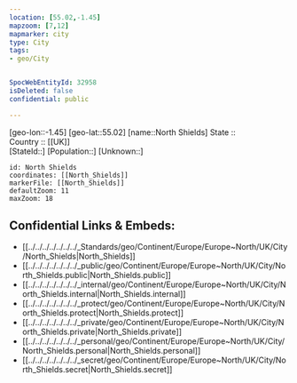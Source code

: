 ```yaml
---
location: [55.02,-1.45] 
mapzoom: [7,12] 
mapmarker: city 
type: City
tags:
- geo/City


SpocWebEntityId: 32958
isDeleted: false
confidential: public

---
```

[geo-lon::-1.45] 
[geo-lat::55.02] 
[name::North Shields] 
State ::  
Country :: [[UK]]  
[StateId::] 
[Population::] 
[Unknown::] 


```leaflet
id: North Shields
coordinates: [[North_Shields]] 
markerFile: [[North_Shields]] 
defaultZoom: 11 
maxZoom: 18
```


## Confidential Links & Embeds: 
- [[../../../../../../../_Standards/geo/Continent/Europe/Europe~North/UK/City/North_Shields|North_Shields]] 
- [[../../../../../../../_public/geo/Continent/Europe/Europe~North/UK/City/North_Shields.public|North_Shields.public]] 
- [[../../../../../../../_internal/geo/Continent/Europe/Europe~North/UK/City/North_Shields.internal|North_Shields.internal]] 
- [[../../../../../../../_protect/geo/Continent/Europe/Europe~North/UK/City/North_Shields.protect|North_Shields.protect]] 
- [[../../../../../../../_private/geo/Continent/Europe/Europe~North/UK/City/North_Shields.private|North_Shields.private]] 
- [[../../../../../../../_personal/geo/Continent/Europe/Europe~North/UK/City/North_Shields.personal|North_Shields.personal]] 
- [[../../../../../../../_secret/geo/Continent/Europe/Europe~North/UK/City/North_Shields.secret|North_Shields.secret]] 
